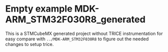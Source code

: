 # Empty example MDK-ARM_STM32F030R8_generated

This is a STMCubeMX generated project without TRICE instrumentation for easy compare with `../MDK-ARM_STM32F030R8` to figure out the needed changes to setup trice.
